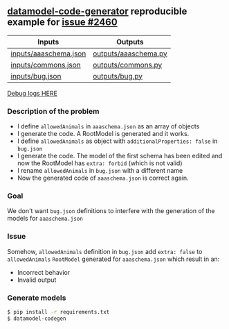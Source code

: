 ## [datamodel-code-generator](https://github.com/koxudaxi/datamodel-code-generator/) reproducible example for [issue #2460](https://github.com/koxudaxi/datamodel-code-generator/issues/2460)

|Inputs|Outputs|
|-|-|
|[inputs/aaaschema.json](inputs/aaaschema.json)|[outputs/aaaschema.py](outputs/aaaschema.py)|
|[inputs/commons.json](inputs/commons.json)|[outputs/commons.py](outputs/commons.py)|
|[inputs/bug.json](inputs/bug.json)|[outputs/bug.py](outputs/bug.py)|

[Debug logs HERE](debug_logs.txt)

### Description of the problem

- I define `allowedAnimals` in `aaaschema.json` as an array of objects
- I generate the code. A RootModel is generated and it works.
- I define `allowedAnimals` as object with `additionalProperties: false` in `bug.json`
- I generate the code. The model of the first schema has been edited and now the RootModel has `extra: forbid` (which is not valid)
- I rename `allowedAnimals` in `bug.json` with a different name
- Now the generated code of `aaaschema.json` is correct again.

### Goal

We don't want `bug.json` definitions to interfere with the generation of the models for `aaaschema.json`

### Issue

Somehow, `allowedAnimals` definition in `bug.json` add `extra: false` to `allowedAnimals` `RootModel` generated for `aaaschema.json` which result in an:

- Incorrect behavior
- Invalid output

### Generate models

```sh
$ pip install -r requirements.txt
$ datamodel-codegen
```